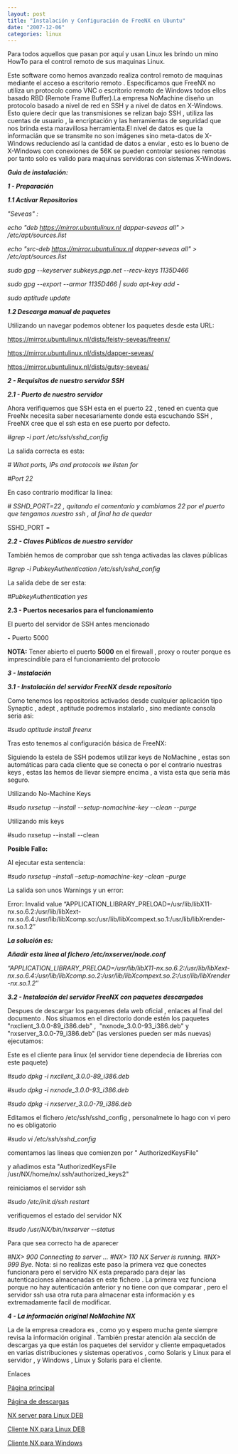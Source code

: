 ```yaml
---
layout: post
title: "Instalación y Configuración de FreeNX en Ubuntu"
date: "2007-12-06"
categories: linux
---
```


Para todos aquellos que pasan por aquí y usan Linux les brindo un mino HowTo para el control remoto de sus maquinas Linux.

Este software como hemos avanzado realiza control remoto de maquinas mediante el acceso a escritorio remoto . Especificamos que FreeNX no utiliza un protocolo como VNC o escritorio remoto de Windows todos ellos basado RBD (Remote Frame Buffer).La empresa NoMachine diseño un protocolo basado a nivel de red en SSH y a nivel de datos en X-Windows. Esto quiere decir que las transmisiones se relizan bajo SSH , utiliza las cuentas de usuario , la encriptación y las herramientas de seguridad que nos brinda esta maravillosa herramienta.El nivel de datos es que la informacián que se transmite no son imágenes sino meta-datos de X-Windows reduciendo así la cantidad de datos a enviar , esto es lo bueno de X-Windows con conexiones de 56K se pueden controlar sesiones remotas por tanto solo es valido para maquinas servidoras con sistemas X-Windows.

**_Guia de instalación:_**

**_1 - Preparación_**

_**1.1 Activar Repositorios**_

_"Seveas" :_

_echo "deb https://mirror.ubuntulinux.nl dapper-seveas all" > /etc/apt/sources.list_

_echo "src-deb https://mirror.ubuntulinux.nl dapper-seveas all" > /etc/apt/sources.list_

_sudo gpg --keyserver subkeys.pgp.net --recv-keys 1135D466_

_sudo gpg --export --armor 1135D466 | sudo apt-key add -_

_sudo aptitude update_

**_1.2 Descarga manual de paquetes_**

Utilizando un navegar podemos obtener los paquetes desde esta URL:

https://mirror.ubuntulinux.nl/dists/feisty-seveas/freenx/

https://mirror.ubuntulinux.nl/dists/dapper-seveas/

https://mirror.ubuntulinux.nl/dists/gutsy-seveas/

**_2 - Requisitos de nuestro servidor SSH_**

**_2.1 - Puerto de nuestro servidor_**

Ahora verifiquemos que SSH esta en el puerto 22 , tened en cuenta que FreeNx necesita saber necesariamente donde esta escuchando SSH , FreeNX cree que el ssh esta en ese puerto por defecto.

_#grep -i port /etc/ssh/sshd\_config_

La salida correcta es esta:

_\# What ports, IPs and protocols we listen for_

_#Port 22_

En caso contrario modificar la linea:

_\# SSHD\_PORT=22 , quitando el comentario y cambiamos 22 por el puerto que tengamos nuestro ssh , al final ha de quedar_

SSHD\_PORT =

**_2.2 - Claves Públicas de nuestro servidor_**

También hemos de comprobar que ssh tenga activadas las claves públicas

_#grep -i PubkeyAuthentication /etc/ssh/sshd\_config_

La salida debe de ser esta:

_#PubkeyAuthentication yes_

**2.3 - Puertos necesarios para el funcionamiento**

El puerto del servidor de SSH antes mencionado

**\-** Puerto 5000

**NOTA:** Tener abierto el puerto **5000** en el firewall , proxy o router porque es imprescindible para el funcionamiento del protocolo

**_3 - Instalación_**

**_3.1 - Instalación del servidor FreeNX desde repositorio_**

Como tenemos los repositorios activados desde cualquier aplicación tipo Synaptic , adept , aptitude podremos instalarlo , sino mediante consola seria asi:

_#sudo aptitude install freenx_

Tras esto tenemos al configuración básica de FreeNX:

Siguiendo la estela de SSH podemos utilizar keys de NoMachine , estas son automáticas para cada cliente que se conecta o por el contrario nuestras keys , estas las hemos de llevar siempre encima , a vista esta que sería más seguro.

Utilizando No-Machine Keys

_#sudo nxsetup --install --setup-nomachine-key --clean --purge_

Utilizando mis keys

#sudo nxsetup --install --clean

**Posible Fallo:**

Al ejecutar esta sentencia:

_#sudo nxsetup –install –setup-nomachine-key –clean –purge_

La salida son unos Warnings y un error:

Error: Invalid value “APPLICATION\_LIBRARY\_PRELOAD=/usr/lib/libX11-nx.so.6.2:/usr/lib/libXext-nx.so.6.4:/usr/lib/libXcomp.so:/usr/lib/libXcompext.so.1:/usr/lib/libXrender-nx.so.1.2″

**_La solución es:_**

_**Añadir esta linea al fichero /etc/nxserver/node.conf**_

_“APPLICATION\_LIBRARY\_PRELOAD=/usr/lib/libX11-nx.so.6.2:/usr/lib/libXext-nx.so.6.4:/usr/lib/libXcomp.so.2:/usr/lib/libXcompext.so.2:/usr/lib/libXrender-nx.so.1.2″_

_**3.2 - Instalación del servidor FreeNX con paquetes descargados**_

Despues de descargar los paquenes dela web oficial , enlaces al final del documento . Nos situamos en el directorio donde estén los paquetes "nxclient\_3.0.0-89\_i386.deb" ,  "nxnode\_3.0.0-93\_i386.deb" y "nxserver\_3.0.0-79\_i386.deb" (las versiones pueden ser más nuevas)  ejecutamos:

Este es el cliente para linux (el servidor tiene dependecia de librerias con este paquete)

_#sudo dpkg -i nxclient\_3.0.0-89\_i386.deb_

_#sudo dpkg -i nxnode\_3.0.0-93\_i386.deb_

_#sudo dpkg -i nxserver\_3.0.0-79\_i386.deb_ 

Editamos el fichero /etc/ssh/sshd\_config , personalmete lo hago con vi pero no es obligatorio

_#sudo vi /etc/ssh/sshd\_config_

comentamos las lineas que comienzen por " AuthorizedKeysFile"

y añadimos esta "AuthorizedKeysFile /usr/NX/home/nx/.ssh/authorized\_keys2"

reiniciamos el servidor ssh

_#sudo /etc/init.d/ssh restart_

verifiquemos el estado del servidor NX

_#sudo /usr/NX/bin/nxserver --status_

Para que sea correcto ha de aparecer

_#NX> 900 Connecting to server ... #NX> 110 NX Server is running. #NX> 999 Bye._ Nota: si no realizas este paso la primera vez que conectes funcionara pero el servidro NX esta preparado para dejar las autenticaciones almacenadas en este fichero . La primera vez funciona porque no hay autenticación anterior y no tiene con que comparar , pero el servidor ssh usa otra ruta para almacenar esta información y es extremadamente facil de modificar.

 **_4 - La información original NoMachine NX_**

La de la empresa creadora es , como yo y espero mucha gente siempre revisa la información original . También prestar atención ala sección de descargas ya que están los paquetes del servidor y cliente empaquetados en varias distribuciones y sistemas operativos , como Solaris y Linux para el servidor , y Windows , Linux y Solaris para el cliente.

Enlaces

[Página principal](https://www.nomachine.com)

[Página de descargas](https://www.nomachine.com/download.php)

[NX server para Linux DEB](https://64.34.161.181/download/3.0.0/Linux/FE/nxserver_3.0.0-79_i386.deb)

[Cliente NX para Linux DEB](https://64.34.161.181/download/3.0.0/Linux/nxclient_3.0.0-89_i386.deb)

[Cliente NX para Windows](https://64.34.161.181/download/3.0.0/Windows/nxclient-3.0.0-89.exe)
